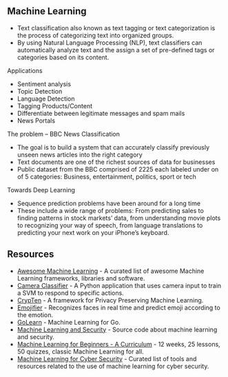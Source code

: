 ## Machine Learning

-	Text classification also known as text tagging or text categorization is the process of categorizing text into organized groups.
-	By using Natural Language Processing (NLP), text classifiers can automatically analyze text and the assign a set of pre-defined tags or categories based on its content.

Applications
-	Sentiment analysis
-	Topic Detection
-	Language Detection
-	Tagging Products/Content
-	Differentiate between legitimate messages and spam mails
-	News Portals

The problem – BBC News Classification
-	The goal is to build a system that can accurately classify previously unseen news articles into the right category
-	Text documents are one of the richest sources of data for businesses
-	Public dataset from the BBC comprised of 2225 each labeled under on of 5 categories: Business, entertainment, politics, sport or tech

Towards Deep Learning
-	Sequence prediction problems have been around for a long time
-	These include a wide range of problems: From predicting sales to finding patterns in stock markets’ data, from understanding movie plots to recognizing your way of speech, from language translations to predicting your next work on your iPhone’s keyboard.

## Resources
- [Awesome Machine Learning](https://github.com/josephmisiti/awesome-machine-learning) - A curated list of awesome Machine Learning frameworks, libraries and software.
- [Camera Classifier](https://github.com/NeuralNine/camera-classifier) - A Python application that uses camera input to train a SVM to respond to specific actions.
- [CrypTen](https://github.com/facebookresearch/CrypTen) - A framework for Privacy Preserving Machine Learning.
- [Emojifier](https://github.com/Anandesh-Sharma/Emojifier) - Recognizes faces in real time and predict emoji according to the emotion.
- [GoLearn](https://github.com/sjwhitworth/golearn) - Machine Learning for Go.
- [Machine Learning and Security](https://github.com/13o-bbr-bbq/machine_learning_security) - Source code about machine learning and security.
- [Machine Learning for Beginners - A Curriculum](https://github.com/microsoft/ML-For-Beginners) - 12 weeks, 25 lessons, 50 quizzes, classic Machine Learning for all.
- [Machine Learning for Cyber Security](https://github.com/wtsxDev/Machine-Learning-for-Cyber-Security) - Curated list of tools and resources related to the use of machine learning for cyber security.
